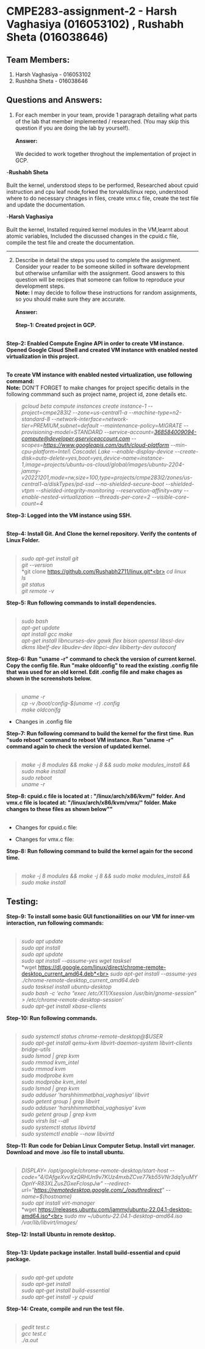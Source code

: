 # CMPE283-assignment-2 - Harsh Vaghasiya (016053102) , Rushabh Sheta (016038646)

## Team Members:
1) Harsh Vaghasiya - 016053102
2) Rushbha Sheta - 016038646

## Questions and Answers:
1) For each member in your team, provide 1 paragraph detailing what parts of the lab that member implemented / researched. (You may skip this question if you are doing the lab by yourself). <br><br>
**Answer:** <br><br>
We decided to work together throghout the implementation of project in GCP.

-**Rushabh Sheta** <br><br>
Built the kernel, understood steps to be performed, Researched about cpuid instruction and cpu leaf node,forked the torvalds/linux repo, understood where to do necessary chnages in files, create vmx.c file, create the test file and update the documentation.



-**Harsh Vaghasiya** <br><br>
Built the kernel, Installed required kernel modules in the VM,learnt about atomic variables, Included the discussed changes in the cpuid.c file, compile the test file and create the documentation.


----------------------
2) Describe in detail the steps you used to complete the assignment. Consider your reader to be someone skilled in software development but otherwise unfamiliar with the assignment. Good answers to this question will be recipes that someone can follow to reproduce your development steps. <br>
**Note:** I may decide to follow these instructions for random assignments, so you should make sure they are accurate. <br><br>
**Answer:**<br><br>
**Step-1: Created project in GCP.** <br><br>

**Step-2: Enabled Compute Engine API in order to create VM instance. Opened Google Cloud Shell and created VM instance with enabled nested virtualization in this project.** <br><br>

**To create VM instance with enabled nested virtualization, use following command:**<br>
**Note:** DON'T FORGET to make changes for project specific details in the following commmand such as project name, project id, zone details etc.<br>
>*gcloud beta compute instances create instance-1 --project=cmpe283l2 --zone=us-central1-a --machine-type=n2-standard-8 --network-interface=network-tier=PREMIUM,subnet=default --maintenance-policy=MIGRATE --provisioning-model=STANDARD --service-account=368584009094-compute@developer.gserviceaccount.com --scopes=https://www.googleapis.com/auth/cloud-platform --min-cpu-platform=Intel\ Cascade\ Lake --enable-display-device --create-disk=auto-delete=yes,boot=yes,device-name=instance-1,image=projects/ubuntu-os-cloud/global/images/ubuntu-2204-jammy-v20221201,mode=rw,size=100,type=projects/cmpe283l2/zones/us-central1-a/diskTypes/pd-ssd --no-shielded-secure-boot --shielded-vtpm --shielded-integrity-monitoring --reservation-affinity=any --enable-nested-virtualization --threads-per-core=2 --visible-core-count=4*

**Step-3: Logged into the VM instance using SSH.** <br><br>

**Step-4: Install Git. And Clone the kernel repository. Verify the contents of Linux Folder.** <br><br>
>*sudo apt-get install git*<br>
>*git --version*<br>
>*git clone https://github.com/Rushabh2711/linux.git*<br>
>*cd linux*<br>
>*ls*<br>
>*git status*<br>
>*git remote -v*<br>

**Step-5: Run following commands to install dependencies.** <br><br>
>*sudo bash*<br>
>*apt-get update*<br>
>*apt install gcc make*<br>
>*apt-get install libncurses-dev gawk flex bison openssl libssl-dev dkms libelf-dev libudev-dev libpci-dev libiberty-dev autoconf*<br>

**Step-6: Run "uname -r" command to check the version of current kernel. Copy the config file. Run "make oldconfig" to read the existing .config file that was used for an old kernel. Edit .config file and make chages as shown in the screenshots below.**<br><br>
>*uname -r*<br>
>*cp -v /boot/config-$(uname -r) .config*<br>
>*make oldconifg*<br>

- Changes in .config file

**Step-7: Run following command to build the kernel for the first time. Run "sudo reboot" command to reboot VM instance. Run "uname -r" command again to check the version of updated kernel.**<br><br>
>*make -j 8 modules && make -j 8 && sudo make modules_install && sudo make install*<br>
>*sudo reboot*<br>
>*uname -r*<br>

**Step-8: cpuid.c file is located at : "/linux/arch/x86/kvm/" folder. And vmx.c file is located at:  "/linux/arch/x86/kvm/vmx/" folder. Make changes to these files as shown below""**<br><br>
- Changes for cpuid.c file:

- Changes for vmx.c file:

**Step-8: Run following command to build the kernel again for the second time.**<br><br>
>*make -j 8 modules && make -j 8 && sudo make modules_install && sudo make install*<br>

## Testing:

**Step-9: To install some basic GUI functionailities on our VM for inner-vm interaction, run following commands:**<br><br>
>*sudo apt update*<br>
>*sudo apt install*<br>
>*sudo apt update*<br>
>*sudo apt install --assume-yes wget tasksel*<br>
>*wget https://dl.google.com/linux/direct/chrome-remote-desktop_current_amd64.deb*<br>
>*sudo apt-get install --assume-yes ./chrome-remote-desktop_current_amd64.deb*<br>
>*sudo tasksel install ubuntu-desktop*<br>
>*sudo bash -c ‘echo “exec /etc/X11/Xsession /usr/bin/gnome-session” > /etc/chrome-remote-desktop-session’*<br>
>*sudo apt-get install xbase-clients*<br>

**Step-10: Run  following commands.**<br><br>
>*sudo systemctl status chrome-remote-desktop@$USER*<br>
>*sudo apt-get install qemu-kvm libvirt-daemon-system libvirt-clients bridge-utils*<br>
>*sudo lsmod | grep kvm*<br>
>*sudo rmmod kvm_intel*<br>
>*sudo rmmod kvm*<br>
>*sudo modprobe kvm*<br>
>*sudo modprobe kvm_intel*<br>
>*sudo lsmod | grep kvm*<br>
>*sudo adduser 'harshhimmatbhai_vaghasiya' libvirt*<br>
>*sudo getent group | grep libvirt*<br>
>*sudo adduser 'harshhimmatbhai_vaghasiya' kvm*<br>
>*sudo getent group | grep kvm*<br>
>*sudo virsh list --all*<br>
>*sudo systemctl status libvirtd*<br>
>*sudo systemctl enable --now libvirtd*<br>

**Step-11: Run code for Debian Linux Computer Setup. Install virt manager. Download and move .iso file to install ubuntu.**<br><br>
>*DISPLAY= /opt/google/chrome-remote-desktop/start-host --code="4/0AfgeXvvXzQRHUn9v7KUz4mxbZCve77kb55VNr3dq1yuMYOpnY-R83XLZusZGxeFclospJw" --redirect-url="https://remotedesktop.google.com/_/oauthredirect" --name=$(hostname)*<br>
>*sudo apt install virt-manager*<br>
>*wget https://releases.ubuntu.com/jammy/ubuntu-22.04.1-desktop-amd64.iso*<br>
>*sudo  mv ~/ubuntu-22.04.1-desktop-amd64.iso /var/lib/libvirt/images/*<br>

**Step-12: Install Ubuntu in remote desktop.**<br><br>

**Step-13: Update package installer. Install build-essential and cpuid package.**<br><br>
>*sudo apt-get update*<br>
>*sudo apt-get install*<br>
>*sudo apt-get install build-essential*<br>
>*sudo apt-get install -y cpuid*<br>

**Step-14: Create, compile and run the test file.**<br><br>
>*gedit test.c*<br>
>*gcc test.c*<br>
>*./a.out*<br>
